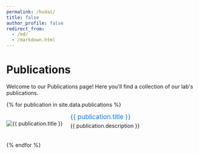 ```yaml
---
permalink: /hudai/
title: false
author_profile: false
redirect_from: 
  - /md/
  - /markdown.html
---
```


<style>
    .publication {
        display: flex;
        align-items: center;
        margin-bottom: 20px;
    }

    .publication img {
        max-width: 150px; /* Adjust the size as needed */
        height: auto;
        margin-right: 20px;
    }

    .publication-info {
        max-width: 800px; /* Adjust the max width as needed */
    }

    .publication-info a {
        font-size: 1.2em;
        color: #007BFF;
        text-decoration: none;
    }

    .publication-info p {
        margin-top: 5px;
    }
</style>

# Publications

Welcome to our Publications page! Here you'll find a collection of our lab's publications.

{% for publication in site.data.publications %}
<div class="publication">
    <img src="{{ '/images/' | append: publication.image | relative_url }}" alt="{{ publication.title }}">
    <div class="publication-info">
        <a href="{{ publication.link }}" target="_blank">{{ publication.title }}</a>
        <p>{{ publication.description }}</p>
    </div>
</div>
{% endfor %}